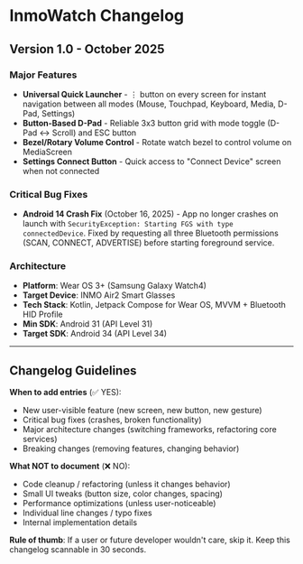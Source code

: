 # InmoWatch Changelog

## Version 1.0 - October 2025

### Major Features
- **Universal Quick Launcher** - ⋮ button on every screen for instant navigation between all modes (Mouse, Touchpad, Keyboard, Media, D-Pad, Settings)
- **Button-Based D-Pad** - Reliable 3x3 button grid with mode toggle (D-Pad ↔ Scroll) and ESC button
- **Bezel/Rotary Volume Control** - Rotate watch bezel to control volume on MediaScreen
- **Settings Connect Button** - Quick access to "Connect Device" screen when not connected

### Critical Bug Fixes
- **Android 14 Crash Fix** (October 16, 2025) - App no longer crashes on launch with `SecurityException: Starting FGS with type connectedDevice`. Fixed by requesting all three Bluetooth permissions (SCAN, CONNECT, ADVERTISE) before starting foreground service.

### Architecture
- **Platform**: Wear OS 3+ (Samsung Galaxy Watch4)
- **Target Device**: INMO Air2 Smart Glasses
- **Tech Stack**: Kotlin, Jetpack Compose for Wear OS, MVVM + Bluetooth HID Profile
- **Min SDK**: Android 31 (API Level 31)
- **Target SDK**: Android 34 (API Level 34)

---

## Changelog Guidelines

**When to add entries** (✅ YES):
- New user-visible feature (new screen, new button, new gesture)
- Critical bug fixes (crashes, broken functionality)
- Major architecture changes (switching frameworks, refactoring core services)
- Breaking changes (removing features, changing behavior)

**What NOT to document** (❌ NO):
- Code cleanup / refactoring (unless it changes behavior)
- Small UI tweaks (button size, color changes, spacing)
- Performance optimizations (unless user-noticeable)
- Individual line changes / typo fixes
- Internal implementation details

**Rule of thumb**: If a user or future developer wouldn't care, skip it. Keep this changelog scannable in 30 seconds.
